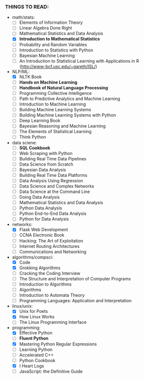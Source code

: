 ### THINGS TO READ:
- math/stats:
    - [ ] Elements of Information Theory
    - [ ] Linear Algebra Done Right
    - [ ] Mathematical Statistics and Data Analysis
    - [X] **Introduction to Mathematical Statistics**
    - [ ] Probability and Random Variables
    - [ ] Introduction to Statistics with Python
    - [ ] Bayesian Machine Learning
    - [ ] An Introduction to Statistical Learning with Applications in R (http://www-bcf.usc.edu/~gareth/ISL/)
- NLP/ML:
    - [X] NLTK Book
    - [ ] **Hands on Machine Learning**
    - [ ] **Handbook of Natural Language Processing**
    - [ ] Programming Collective Intelligence
    - [ ] Path to Predictive Analytics and Machine Learning
    - [ ] Introduction to Machine Learning
    - [ ] Building Machine Learning Systems
    - [ ] Building Machine Learning Systems with Python
    - [ ] Deep Learning Book
    - [ ] Bayesian Reasoning and Machine Learning
    - [ ] The Elements of Statistical Learning
    - [ ] Think Python
- data sciene:
    - [ ] **SQL Cookbook**
    - [ ] Web Scraping with Python
    - [ ] Building Real Time Data Pipelines
    - [ ] Data Science from Scratch
    - [ ] Bayesian Data Analysis
    - [ ] Building Real Time Data Platforms
    - [ ] Data Analysis Using Regression
    - [ ] Data Science and Complex Networks
    - [ ] Data Science at the Command Line
    - [ ] Doing Data Analysis
    - [ ] Mathematical Statistics and Data Analysis
    - [ ] Python Data Analysis
    - [ ] Python End-to-End Data Analysis
    - [ ] Python for Data Analysis
- networks:
    - [X] Flask Web Development
    - [ ] CCNA Electronic Book
    - [ ] Hacking: The Art of Exploitation
    - [ ] Internet Routing Architectures
    - [ ] Communications and Networking
- algorithms/compsci:
    - [X] Code
    - [X] Grokking Algorithms
    - [ ] Cracking the Coding Interview
    - [ ] The Structure and Interpretation of Computer Programs
    - [ ] Introduction to Algorithms
    - [ ] Algorithms
    - [ ] Introduction to Automata Theory
    - [ ] Programming Languages: Application and Interpretation
- linux/unix:
    - [X] Unix for Poets
    - [X] How Linux Works
    - [ ] The Linux Programming Interface
- programming:
    - [X] Effective Python
    - [ ] **Fluent Python**
    - [X] Mastering Python Regular Expressions
    - [ ] Learning Python
    - [ ] Accelerated C++
    - [ ] Python Cookbook
    - [X] I Heart Logs
    - [ ] JavaScript: the Definitive Guide 

